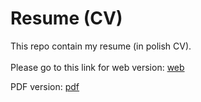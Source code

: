 # Resume (CV)
This repo contain my resume (in polish CV). <br /><br />
Please go to this link for web version:
[web](https://ichal6.github.io/CV/)

PDF version: 
[pdf](https://github.com/ichal6/CV/releases/download/main/Michal_Lechowicz_Resume.pdf)

[//]: # (https://www.sejda.com/html-to-pdf?save-link=https://ichal6.github.io/CV/&pageOrientation=portrait&pageSize=a4#results-QXZ02S05-202301031529)
